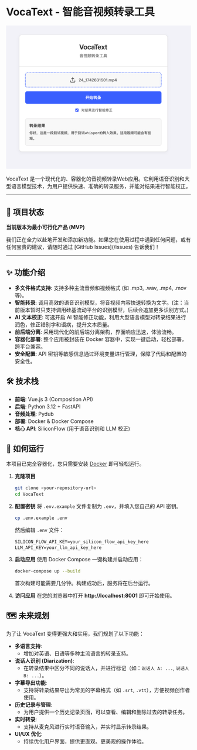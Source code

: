 # VocaText - 智能音视频转录工具

![VocaText 主图](2641749631987_.pic.jpg)

VocaText 是一个现代化的、容器化的音视频转录Web应用。它利用语音识别和大型语言模型技术，为用户提供快速、准确的转录服务，并能对结果进行智能校正。

---

## 📝 项目状态

**当前版本为最小可行化产品 (MVP)**

我们正在全力以赴地开发和添加新功能。如果您在使用过程中遇到任何问题，或有任何宝贵的建议，请随时通过 [GitHub Issues](<your-repository-url>/issues) 告诉我们！

---

## ✨ 功能介绍

*   **多文件格式支持**: 支持多种主流音频和视频格式 (如 .mp3, .wav, .mp4, .mov 等)。
*   **智能转录**: 调用高效的语音识别模型，将音视频内容快速转换为文字。(注：当前版本暂时只支持调用硅基流动平台的识别模型，后续会追加更多识别方式。)
*   **AI 文本校正**: 可选开启 AI 智能修正功能，利用大型语言模型对转录结果进行润色，修正错别字和语病，提升文本质量。
*   **前后端分离**: 采用现代化的前后端分离架构，界面响应迅速，体验流畅。
*   **容器化部署**: 整个应用被封装在 Docker 容器中，实现一键启动，轻松部署，跨平台兼容。
*   **安全配置**: API 密钥等敏感信息通过环境变量进行管理，保障了代码和配置的安全性。

## 🛠️ 技术栈

*   **前端**: Vue.js 3 (Composition API)
*   **后端**: Python 3.12 + FastAPI
*   **音频处理**: Pydub
*   **部署**: Docker & Docker Compose
*   **核心 API**: SiliconFlow (用于语音识别和 LLM 校正)

## 🚀 如何运行

本项目已完全容器化，您只需要安装 [Docker](https://www.docker.com/products/docker-desktop/) 即可轻松运行。

1.  **克隆项目**
    ```bash
    git clone <your-repository-url>
    cd VocaText
    ```

2.  **配置密钥**
    将 `.env.example` 文件复制为 `.env`，并填入您自己的 API 密钥。
    ```bash
    cp .env.example .env
    ```
    然后编辑 `.env` 文件：
    ```
    SILICON_FLOW_API_KEY=your_silicon_flow_api_key_here
    LLM_API_KEY=your_llm_api_key_here
    ```

3.  **启动应用**
    使用 Docker Compose 一键构建并启动应用：
    ```bash
    docker-compose up --build
    ```
    首次构建可能需要几分钟。构建成功后，服务将在后台运行。

4.  **访问应用**
    在您的浏览器中打开 **http://localhost:8001** 即可开始使用。

## 🗺️ 未来规划

为了让 VocaText 变得更强大和实用，我们规划了以下功能：

*   **多语言支持**:
    *   增加对英语、日语等多种主流语言的转录支持。
*   **说话人识别 (Diarization)**:
    *   在转录结果中区分不同的说话人，并进行标记（如：`说话人 A: ...`, `说话人 B: ...`）。
*   **字幕导出功能**:
    *   支持将转录结果导出为常见的字幕格式（如 `.srt`, `.vtt`），方便视频创作者使用。
*   **历史记录与管理**:
    *   为用户提供一个历史记录页面，可以查看、编辑和删除过去的转录任务。
*   **实时转录**:
    *   支持从麦克风进行实时语音输入，并实时显示转录结果。
*   **UI/UX 优化**:
    *   持续优化用户界面，提供更直观、更美观的操作体验。
